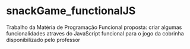 # snackGame_functionalJS

  Trabalho da Matéria de Programação Funcional proposta: criar algumas funcionalidades atraves do JavaScript funcional para o jogo da cobrinha disponibilizado pelo professor
